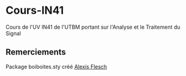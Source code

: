 # Cours-IN41

Cours de l'UV IN41 de l'UTBM portant sur l'Analyse et le Traitement du Signal

## Remerciements

Package boiboites.sty créé [Alexis Flesch](http://alexisfles.ch/)
